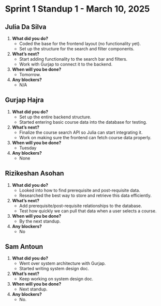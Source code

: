 # Sprint 1 Standup 1 - March 10, 2025

## **Julia Da Silva**
1. **What did you do?**  
   - Coded the base for the frontend layout (no functionality yet).  
   - Set up the structure for the search and filter components.  
2. **What’s next?**  
   - Start adding functionality to the search bar and filters.  
   - Work with Gurjap to connect it to the backend.  
3. **When will you be done?**  
   - Tomorrow.  
4. **Any blockers?**  
   - N/A  

## **Gurjap Hajra**
1. **What did you do?**  
   - Set up the entire backend structure.  
   - Started entering basic course data into the database for testing.  
2. **What’s next?**  
   - Finalize the course search API so Julia can start integrating it.  
   - Work on making sure the frontend can fetch course data properly.  
3. **When will you be done?**  
   - Tuesday 
4. **Any blockers?**  
   - None

## **Rizikeshan Asohan**
1. **What did you do?**  
   - Looked into how to find prerequisite and post-requisite data.  
   - Researched the best way to store and retrieve this data efficiently.  
2. **What’s next?**  
   - Add prerequisite/post-requisite relationships to the database.  
   - Test how quickly we can pull that data when a user selects a course.  
3. **When will you be done?**  
   - By the next standup.  
4. **Any blockers?**  
   - No

## **Sam Antoun**
1. **What did you do?**  
   - Went over system architecture with Gurjap.  
   - Started writing system design doc.  
2. **What’s next?**  
   - Keep working on system design doc.  
3. **When will you be done?**  
   - Next standup.  
4. **Any blockers?**  
   - No.  
